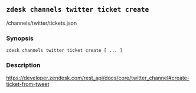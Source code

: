## `zdesk channels twitter ticket create`

/channels/twitter/tickets.json

### Synopsis

    zdesk channels twitter ticket create [ ... ]

### Description

https://developer.zendesk.com/rest_api/docs/core/twitter_channel#create-ticket-from-tweet

